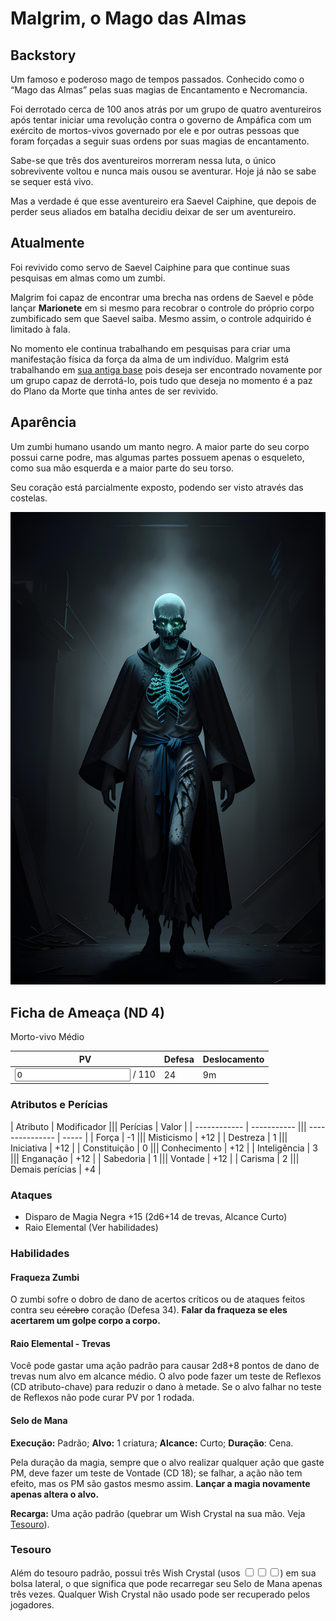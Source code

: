 # Malgrim, o Mago das Almas

## Backstory

Um famoso e poderoso mago de tempos passados. Conhecido como o “Mago das Almas” pelas suas magias de Encantamento e Necromancia.

Foi derrotado cerca de 100 anos atrás por um grupo de quatro aventureiros após tentar iniciar uma revolução contra o governo de Ampáfica com um exército de mortos-vivos governado por ele e por outras pessoas que foram forçadas a seguir suas ordens por suas magias de encantamento.

Sabe-se que três dos aventureiros morreram nessa luta, o único sobrevivente voltou e nunca mais ousou se aventurar. Hoje já não se sabe se sequer está vivo.

Mas a verdade é que esse aventureiro era Saevel Caiphine, que depois de perder seus aliados em batalha decidiu deixar de ser um aventureiro.

## Atualmente

Foi revivido como servo de Saevel Caiphine para que continue suas pesquisas em almas como um zumbi.

Malgrim foi capaz de encontrar uma brecha nas ordens de Saevel e pôde lançar **Marionete** em si mesmo para recobrar o controle do próprio corpo zumbificado sem que Saevel saiba. Mesmo assim, o controle adquirido é limitado à fala.

No momento ele continua trabalhando em pesquisas para criar uma manifestação física da força da alma de um indivíduo. Malgrim está trabalhando em [sua antiga base](../../../Lugares/Outros/Castelo%20do%20Malgrim.md) pois deseja ser encontrado novamente por um grupo capaz de derrotá-lo, pois tudo que deseja no momento é a paz do Plano da Morte que tinha antes de ser revivido.

## Aparência

Um zumbi humano usando um manto negro. A maior parte do seu corpo possui carne podre, mas algumas partes possuem apenas o esqueleto, como sua mão esquerda e a maior parte do seu torso.

Seu coração está parcialmente exposto, podendo ser visto através das costelas.

![Miniatura do Malgrim](../../../assets/images/malgrim-body.jpeg)

## Ficha de Ameaça (ND 4)

Morto-vivo Médio

| PV                                             | Defesa | Deslocamento |
| ---------------------------------------------- | ------ | ------------ |
| <input type="number" min="0" value="0"/> / 110 | 24     | 9m           |

### Atributos e Perícias

| Atributo     | Modificador ||| Perícias        | Valor |
| ------------ | ----------- ||| --------------- | ----- |
| Força        | -1          ||| Misticismo      | +12   |
| Destreza     | 1           ||| Iniciativa      | +12   |
| Constituição | 0           ||| Conhecimento    | +12   |
| Inteligência | 3           ||| Enganação       | +12   |
| Sabedoria    | 1           ||| Vontade         | +12   |
| Carisma      | 2           ||| Demais perícias | +4    |

### Ataques

- Disparo de Magia Negra +15 (2d6+14 de trevas, Alcance Curto)
- Raio Elemental (Ver habilidades)

### Habilidades

#### Fraqueza Zumbi

O zumbi sofre o dobro de dano de acertos críticos ou de ataques feitos contra seu <s>cérebro</s> coração (Defesa 34). **Falar da fraqueza se eles acertarem um golpe corpo a corpo.**

#### Raio Elemental - Trevas

Você pode gastar uma ação padrão para causar 2d8+8 pontos de dano de trevas num alvo em  alcance médio. O alvo pode fazer um teste de Reflexos (CD atributo-chave) para reduzir o dano à metade. Se o alvo falhar no teste de Reflexos não pode curar PV por 1 rodada.

#### Selo de Mana

**Execução:** Padrão; **Alvo:** 1 criatura; **Alcance:** Curto; **Duração**: Cena.

Pela duração da magia, sempre que o alvo realizar qualquer ação que gaste PM, deve fazer um teste de Vontade (CD 18); se falhar, a ação não tem efeito, mas os PM são gastos mesmo assim. **Lançar a magia novamente apenas altera o alvo.**

**Recarga:** Uma ação padrão (quebrar um Wish Crystal na sua mão. Veja [Tesouro](#tesouro)).

### Tesouro

Além do tesouro padrão, possui três Wish Crystal (usos <input class="mr-1" type="checkbox"/><input class="mr-1" type="checkbox"/><input type="checkbox"/>) em sua bolsa lateral, o que significa que pode recarregar seu Selo de Mana apenas três vezes. Qualquer Wish Crystal não usado pode ser recuperado pelos jogadores.
